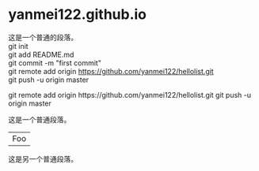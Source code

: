 # yanmei122.github.io
这是一个普通的段落。  
git init   
git add README.md   
git commit -m "first commit"   
git remote add origin https://github.com/yanmei122/hellolist.git   
git push -u origin master      
  
<p>git remote add origin https://github.com/yanmei122/hellolist.git   
  git push -u origin master

这是一个普通段落。

<table>
    <tr>
        <td>Foo</td>
    </tr>
</table>

这是另一个普通段落。
